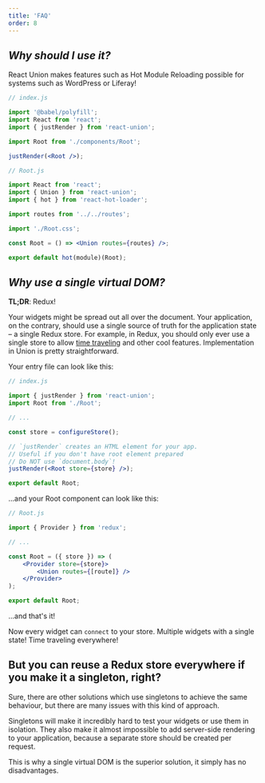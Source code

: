 ```yaml
---
title: 'FAQ'
order: 8
---
```


## _Why should I use it?_

React Union makes features such as Hot Module Reloading possible for systems such as WordPress or Liferay!

```jsx
// index.js

import '@babel/polyfill';
import React from 'react';
import { justRender } from 'react-union';

import Root from './components/Root';

justRender(<Root />);
```

```jsx
// Root.js

import React from 'react';
import { Union } from 'react-union';
import { hot } from 'react-hot-loader';

import routes from '../../routes';

import './Root.css';

const Root = () => <Union routes={routes} />;

export default hot(module)(Root);
```

## _Why use a single virtual DOM?_

**TL;DR**: Redux!

Your widgets might be spread out all over the document. Your application, on the contrary, should use a single source of truth for the application state – a single Redux store.
For example, in Redux, you should only ever use a single store to allow [time traveling](https://github.com/gaearon/redux-devtools#redux-devtools) and other cool features. Implementation in Union is pretty straightforward.

Your entry file can look like this:

```jsx
// index.js

import { justRender } from 'react-union';
import Root from './Root';

// ...

const store = configureStore();

// `justRender` creates an HTML element for your app.
// Useful if you don't have root element prepared
// Do NOT use `document.body`!
justRender(<Root store={store} />);

export default Root;
```

...and your Root component can look like this:

```jsx
// Root.js

import { Provider } from 'redux';

// ...

const Root = ({ store }) => (
	<Provider store={store}>
		<Union routes={[route]} />
	</Provider>
);

export default Root;
```

...and that's it!

Now every widget can `connect` to your store. Multiple widgets with a single state! Time traveling everywhere!

## But you can reuse a Redux store everywhere if you make it a singleton, right?

Sure, there are other solutions which use singletons to achieve the same behaviour, but there are many issues with this kind of approach.

Singletons will make it incredibly hard to test your widgets or use them in isolation. They also make it almost impossible to add server-side rendering to your application, because a separate store should be created per request.

This is why a single virtual DOM is the superior solution, it simply has no disadvantages.
